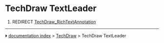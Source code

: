 # TechDraw TextLeader
1.  REDIRECT [TechDraw_RichTextAnnotation](TechDraw_RichTextAnnotation.md)



---
⏵ [documentation index](../README.md) > [TechDraw](TechDraw_Workbench.md) > TechDraw TextLeader
